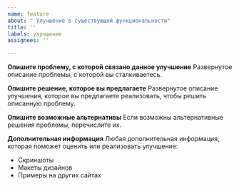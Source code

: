 ```yaml
---
name: feature
about: " Улучшение в существующей функциональности"
title: ''
labels: улучшение
assignees: ''

---
```


**Опишите проблему, с которой связано данное улучшение**
Развернутое описание проблемы, с которой вы сталкиваетесь.

**Опишите решение, которое вы предлагаете**
Развернутое описание улучшения, которое вы предлагаете реализовать, чтобы решить описанную проблему.

**Опишите возможные альтернативы**
Если возможны альтернативные решения проблемы, перечислите их.

**Дополнительная информация**
Любая дополнительная информация, которая поможет оценить или реализовать улучшение:
- Скриншоты
- Макеты дизайнов
- Примеры на других сайтах
